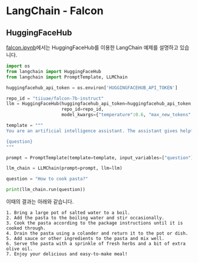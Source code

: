 # LangChain - Falcon

## HuggingFaceHub 

[falcon.ipynb](https://github.com/menloparklab/falcon-langchain/blob/main/falcon.ipynb)에서는 HuggingFaceHub를 이용한 LangChain 예제를 설명하고 있습니다.

```python
import os
from langchain import HuggingFaceHub
from langchain import PromptTemplate, LLMChain

huggingfacehub_api_token = os.environ['HUGGINGFACEHUB_API_TOKEN']

repo_id = "tiiuae/falcon-7b-instruct"
llm = HuggingFaceHub(huggingfacehub_api_token=huggingfacehub_api_token, 
                     repo_id=repo_id, 
                     model_kwargs={"temperature":0.6, "max_new_tokens":500})

template = """
You are an artificial intelligence assistant. The assistant gives helpful, detailed, and polite answers to the user's questions.

{question}
"""

prompt = PromptTemplate(template=template, input_variables=["question"])

llm_chain = LLMChain(prompt=prompt, llm=llm)

question = "How to cook pasta?"

print(llm_chain.run(question))
```

이때의 결과는 아래와 같습니다.

```text
1. Bring a large pot of salted water to a boil.
2. Add the pasta to the boiling water and stir occasionally.
3. Cook the pasta according to the package instructions until it is cooked through.
4. Drain the pasta using a colander and return it to the pot or dish.
5. Add sauce or other ingredients to the pasta and mix well.
6. Serve the pasta with a sprinkle of fresh herbs and a bit of extra olive oil.
7. Enjoy your delicious and easy-to-make meal!
```
